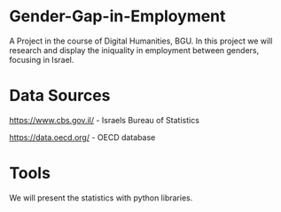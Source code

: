 # Gender-Gap-in-Employment
A Project in the course of Digital Humanities, BGU. In this project we will research and display the iniquality in employment between genders, focusing in Israel.

# Data Sources
https://www.cbs.gov.il/ - Israels Bureau 
of Statistics

https://data.oecd.org/ - OECD database

# Tools
We will present the statistics with python libraries.
